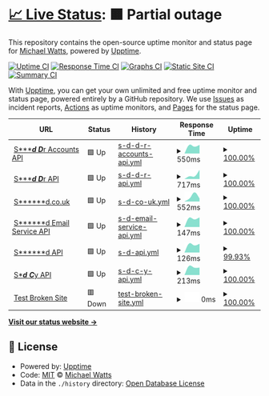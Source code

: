 # [📈 Live Status](https://altescape.github.io/upptime-test): <!--live status--> **🟧 Partial outage**

This repository contains the open-source uptime monitor and status page for [Michael Watts](michaelwatts.me), powered by [Upptime](https://github.com/upptime/upptime).

[![Uptime CI](https://github.com/altescape/upptime-test/workflows/Uptime%20CI/badge.svg)](https://github.com/altescape/upptime-test/actions?query=workflow%3A%22Uptime+CI%22)
[![Response Time CI](https://github.com/altescape/upptime-test/workflows/Response%20Time%20CI/badge.svg)](https://github.com/altescape/upptime-test/actions?query=workflow%3A%22Response+Time+CI%22)
[![Graphs CI](https://github.com/altescape/upptime-test/workflows/Graphs%20CI/badge.svg)](https://github.com/altescape/upptime-test/actions?query=workflow%3A%22Graphs+CI%22)
[![Static Site CI](https://github.com/altescape/upptime-test/workflows/Static%20Site%20CI/badge.svg)](https://github.com/altescape/upptime-test/actions?query=workflow%3A%22Static+Site+CI%22)
[![Summary CI](https://github.com/altescape/upptime-test/workflows/Summary%20CI/badge.svg)](https://github.com/altescape/upptime-test/actions?query=workflow%3A%22Summary+CI%22)

With [Upptime](https://upptime.js.org), you can get your own unlimited and free uptime monitor and status page, powered entirely by a GitHub repository. We use [Issues](https://github.com/altescape/upptime-test/issues) as incident reports, [Actions](https://github.com/altescape/upptime-test/actions) as uptime monitors, and [Pages](https://altescape.github.io/upptime-test) for the status page.

<!--start: status pages-->
<!-- This summary is generated by Upptime (https://github.com/upptime/upptime) -->
<!-- Do not edit this manually, your changes will be overwritten -->
<!-- prettier-ignore -->
| URL | Status | History | Response Time | Uptime |
| --- | ------ | ------- | ------------- | ------ |
| <img alt="" src="https://favicons.githubusercontent.com/api.swiftaid.co.uk" height="13"> [S******d D***r Accounts API](https://api.swiftaid.co.uk/donor-accounts/v1/healthcheck) | 🟩 Up | [s-d-d-r-accounts-api.yml](https://github.com/altescape/upptime-test/commits/HEAD/history/s-d-d-r-accounts-api.yml) | <details><summary><img alt="Response time graph" src="./graphs/s-d-d-r-accounts-api/response-time-week.png" height="20"> 550ms</summary><br><a href="https://altescape.github.io/upptime-test/history/s-d-d-r-accounts-api"><img alt="Response time 550" src="https://img.shields.io/endpoint?url=https%3A%2F%2Fraw.githubusercontent.com%2Faltescape%2Fupptime-test%2FHEAD%2Fapi%2Fs-d-d-r-accounts-api%2Fresponse-time.json"></a><br><a href="https://altescape.github.io/upptime-test/history/s-d-d-r-accounts-api"><img alt="24-hour response time 536" src="https://img.shields.io/endpoint?url=https%3A%2F%2Fraw.githubusercontent.com%2Faltescape%2Fupptime-test%2FHEAD%2Fapi%2Fs-d-d-r-accounts-api%2Fresponse-time-day.json"></a><br><a href="https://altescape.github.io/upptime-test/history/s-d-d-r-accounts-api"><img alt="7-day response time 550" src="https://img.shields.io/endpoint?url=https%3A%2F%2Fraw.githubusercontent.com%2Faltescape%2Fupptime-test%2FHEAD%2Fapi%2Fs-d-d-r-accounts-api%2Fresponse-time-week.json"></a><br><a href="https://altescape.github.io/upptime-test/history/s-d-d-r-accounts-api"><img alt="30-day response time 550" src="https://img.shields.io/endpoint?url=https%3A%2F%2Fraw.githubusercontent.com%2Faltescape%2Fupptime-test%2FHEAD%2Fapi%2Fs-d-d-r-accounts-api%2Fresponse-time-month.json"></a><br><a href="https://altescape.github.io/upptime-test/history/s-d-d-r-accounts-api"><img alt="1-year response time 550" src="https://img.shields.io/endpoint?url=https%3A%2F%2Fraw.githubusercontent.com%2Faltescape%2Fupptime-test%2FHEAD%2Fapi%2Fs-d-d-r-accounts-api%2Fresponse-time-year.json"></a></details> | <details><summary><a href="https://altescape.github.io/upptime-test/history/s-d-d-r-accounts-api">100.00%</a></summary><a href="https://altescape.github.io/upptime-test/history/s-d-d-r-accounts-api"><img alt="All-time uptime 100.00%" src="https://img.shields.io/endpoint?url=https%3A%2F%2Fraw.githubusercontent.com%2Faltescape%2Fupptime-test%2FHEAD%2Fapi%2Fs-d-d-r-accounts-api%2Fuptime.json"></a><br><a href="https://altescape.github.io/upptime-test/history/s-d-d-r-accounts-api"><img alt="24-hour uptime 100.00%" src="https://img.shields.io/endpoint?url=https%3A%2F%2Fraw.githubusercontent.com%2Faltescape%2Fupptime-test%2FHEAD%2Fapi%2Fs-d-d-r-accounts-api%2Fuptime-day.json"></a><br><a href="https://altescape.github.io/upptime-test/history/s-d-d-r-accounts-api"><img alt="7-day uptime 100.00%" src="https://img.shields.io/endpoint?url=https%3A%2F%2Fraw.githubusercontent.com%2Faltescape%2Fupptime-test%2FHEAD%2Fapi%2Fs-d-d-r-accounts-api%2Fuptime-week.json"></a><br><a href="https://altescape.github.io/upptime-test/history/s-d-d-r-accounts-api"><img alt="30-day uptime 100.00%" src="https://img.shields.io/endpoint?url=https%3A%2F%2Fraw.githubusercontent.com%2Faltescape%2Fupptime-test%2FHEAD%2Fapi%2Fs-d-d-r-accounts-api%2Fuptime-month.json"></a><br><a href="https://altescape.github.io/upptime-test/history/s-d-d-r-accounts-api"><img alt="1-year uptime 100.00%" src="https://img.shields.io/endpoint?url=https%3A%2F%2Fraw.githubusercontent.com%2Faltescape%2Fupptime-test%2FHEAD%2Fapi%2Fs-d-d-r-accounts-api%2Fuptime-year.json"></a></details>
| <img alt="" src="https://favicons.githubusercontent.com/api.swiftaid.co.uk" height="13"> [S******d D***r API](https://api.swiftaid.co.uk/donor/v1/healthcheck) | 🟩 Up | [s-d-d-r-api.yml](https://github.com/altescape/upptime-test/commits/HEAD/history/s-d-d-r-api.yml) | <details><summary><img alt="Response time graph" src="./graphs/s-d-d-r-api/response-time-week.png" height="20"> 717ms</summary><br><a href="https://altescape.github.io/upptime-test/history/s-d-d-r-api"><img alt="Response time 717" src="https://img.shields.io/endpoint?url=https%3A%2F%2Fraw.githubusercontent.com%2Faltescape%2Fupptime-test%2FHEAD%2Fapi%2Fs-d-d-r-api%2Fresponse-time.json"></a><br><a href="https://altescape.github.io/upptime-test/history/s-d-d-r-api"><img alt="24-hour response time 1614" src="https://img.shields.io/endpoint?url=https%3A%2F%2Fraw.githubusercontent.com%2Faltescape%2Fupptime-test%2FHEAD%2Fapi%2Fs-d-d-r-api%2Fresponse-time-day.json"></a><br><a href="https://altescape.github.io/upptime-test/history/s-d-d-r-api"><img alt="7-day response time 717" src="https://img.shields.io/endpoint?url=https%3A%2F%2Fraw.githubusercontent.com%2Faltescape%2Fupptime-test%2FHEAD%2Fapi%2Fs-d-d-r-api%2Fresponse-time-week.json"></a><br><a href="https://altescape.github.io/upptime-test/history/s-d-d-r-api"><img alt="30-day response time 717" src="https://img.shields.io/endpoint?url=https%3A%2F%2Fraw.githubusercontent.com%2Faltescape%2Fupptime-test%2FHEAD%2Fapi%2Fs-d-d-r-api%2Fresponse-time-month.json"></a><br><a href="https://altescape.github.io/upptime-test/history/s-d-d-r-api"><img alt="1-year response time 717" src="https://img.shields.io/endpoint?url=https%3A%2F%2Fraw.githubusercontent.com%2Faltescape%2Fupptime-test%2FHEAD%2Fapi%2Fs-d-d-r-api%2Fresponse-time-year.json"></a></details> | <details><summary><a href="https://altescape.github.io/upptime-test/history/s-d-d-r-api">100.00%</a></summary><a href="https://altescape.github.io/upptime-test/history/s-d-d-r-api"><img alt="All-time uptime 100.00%" src="https://img.shields.io/endpoint?url=https%3A%2F%2Fraw.githubusercontent.com%2Faltescape%2Fupptime-test%2FHEAD%2Fapi%2Fs-d-d-r-api%2Fuptime.json"></a><br><a href="https://altescape.github.io/upptime-test/history/s-d-d-r-api"><img alt="24-hour uptime 100.00%" src="https://img.shields.io/endpoint?url=https%3A%2F%2Fraw.githubusercontent.com%2Faltescape%2Fupptime-test%2FHEAD%2Fapi%2Fs-d-d-r-api%2Fuptime-day.json"></a><br><a href="https://altescape.github.io/upptime-test/history/s-d-d-r-api"><img alt="7-day uptime 100.00%" src="https://img.shields.io/endpoint?url=https%3A%2F%2Fraw.githubusercontent.com%2Faltescape%2Fupptime-test%2FHEAD%2Fapi%2Fs-d-d-r-api%2Fuptime-week.json"></a><br><a href="https://altescape.github.io/upptime-test/history/s-d-d-r-api"><img alt="30-day uptime 100.00%" src="https://img.shields.io/endpoint?url=https%3A%2F%2Fraw.githubusercontent.com%2Faltescape%2Fupptime-test%2FHEAD%2Fapi%2Fs-d-d-r-api%2Fuptime-month.json"></a><br><a href="https://altescape.github.io/upptime-test/history/s-d-d-r-api"><img alt="1-year uptime 100.00%" src="https://img.shields.io/endpoint?url=https%3A%2F%2Fraw.githubusercontent.com%2Faltescape%2Fupptime-test%2FHEAD%2Fapi%2Fs-d-d-r-api%2Fuptime-year.json"></a></details>
| <img alt="" src="https://favicons.githubusercontent.com/www.swiftaid.co.uk" height="13"> [S******d.co.uk](https://www.swiftaid.co.uk) | 🟩 Up | [s-d-co-uk.yml](https://github.com/altescape/upptime-test/commits/HEAD/history/s-d-co-uk.yml) | <details><summary><img alt="Response time graph" src="./graphs/s-d-co-uk/response-time-week.png" height="20"> 552ms</summary><br><a href="https://altescape.github.io/upptime-test/history/s-d-co-uk"><img alt="Response time 552" src="https://img.shields.io/endpoint?url=https%3A%2F%2Fraw.githubusercontent.com%2Faltescape%2Fupptime-test%2FHEAD%2Fapi%2Fs-d-co-uk%2Fresponse-time.json"></a><br><a href="https://altescape.github.io/upptime-test/history/s-d-co-uk"><img alt="24-hour response time 423" src="https://img.shields.io/endpoint?url=https%3A%2F%2Fraw.githubusercontent.com%2Faltescape%2Fupptime-test%2FHEAD%2Fapi%2Fs-d-co-uk%2Fresponse-time-day.json"></a><br><a href="https://altescape.github.io/upptime-test/history/s-d-co-uk"><img alt="7-day response time 552" src="https://img.shields.io/endpoint?url=https%3A%2F%2Fraw.githubusercontent.com%2Faltescape%2Fupptime-test%2FHEAD%2Fapi%2Fs-d-co-uk%2Fresponse-time-week.json"></a><br><a href="https://altescape.github.io/upptime-test/history/s-d-co-uk"><img alt="30-day response time 552" src="https://img.shields.io/endpoint?url=https%3A%2F%2Fraw.githubusercontent.com%2Faltescape%2Fupptime-test%2FHEAD%2Fapi%2Fs-d-co-uk%2Fresponse-time-month.json"></a><br><a href="https://altescape.github.io/upptime-test/history/s-d-co-uk"><img alt="1-year response time 552" src="https://img.shields.io/endpoint?url=https%3A%2F%2Fraw.githubusercontent.com%2Faltescape%2Fupptime-test%2FHEAD%2Fapi%2Fs-d-co-uk%2Fresponse-time-year.json"></a></details> | <details><summary><a href="https://altescape.github.io/upptime-test/history/s-d-co-uk">100.00%</a></summary><a href="https://altescape.github.io/upptime-test/history/s-d-co-uk"><img alt="All-time uptime 100.00%" src="https://img.shields.io/endpoint?url=https%3A%2F%2Fraw.githubusercontent.com%2Faltescape%2Fupptime-test%2FHEAD%2Fapi%2Fs-d-co-uk%2Fuptime.json"></a><br><a href="https://altescape.github.io/upptime-test/history/s-d-co-uk"><img alt="24-hour uptime 100.00%" src="https://img.shields.io/endpoint?url=https%3A%2F%2Fraw.githubusercontent.com%2Faltescape%2Fupptime-test%2FHEAD%2Fapi%2Fs-d-co-uk%2Fuptime-day.json"></a><br><a href="https://altescape.github.io/upptime-test/history/s-d-co-uk"><img alt="7-day uptime 100.00%" src="https://img.shields.io/endpoint?url=https%3A%2F%2Fraw.githubusercontent.com%2Faltescape%2Fupptime-test%2FHEAD%2Fapi%2Fs-d-co-uk%2Fuptime-week.json"></a><br><a href="https://altescape.github.io/upptime-test/history/s-d-co-uk"><img alt="30-day uptime 100.00%" src="https://img.shields.io/endpoint?url=https%3A%2F%2Fraw.githubusercontent.com%2Faltescape%2Fupptime-test%2FHEAD%2Fapi%2Fs-d-co-uk%2Fuptime-month.json"></a><br><a href="https://altescape.github.io/upptime-test/history/s-d-co-uk"><img alt="1-year uptime 100.00%" src="https://img.shields.io/endpoint?url=https%3A%2F%2Fraw.githubusercontent.com%2Faltescape%2Fupptime-test%2FHEAD%2Fapi%2Fs-d-co-uk%2Fuptime-year.json"></a></details>
| <img alt="" src="https://favicons.githubusercontent.com/api.swiftaid.co.uk" height="13"> [S******d Email Service API](https://api.swiftaid.co.uk/services/email/v1/healthcheck) | 🟩 Up | [s-d-email-service-api.yml](https://github.com/altescape/upptime-test/commits/HEAD/history/s-d-email-service-api.yml) | <details><summary><img alt="Response time graph" src="./graphs/s-d-email-service-api/response-time-week.png" height="20"> 147ms</summary><br><a href="https://altescape.github.io/upptime-test/history/s-d-email-service-api"><img alt="Response time 147" src="https://img.shields.io/endpoint?url=https%3A%2F%2Fraw.githubusercontent.com%2Faltescape%2Fupptime-test%2FHEAD%2Fapi%2Fs-d-email-service-api%2Fresponse-time.json"></a><br><a href="https://altescape.github.io/upptime-test/history/s-d-email-service-api"><img alt="24-hour response time 218" src="https://img.shields.io/endpoint?url=https%3A%2F%2Fraw.githubusercontent.com%2Faltescape%2Fupptime-test%2FHEAD%2Fapi%2Fs-d-email-service-api%2Fresponse-time-day.json"></a><br><a href="https://altescape.github.io/upptime-test/history/s-d-email-service-api"><img alt="7-day response time 147" src="https://img.shields.io/endpoint?url=https%3A%2F%2Fraw.githubusercontent.com%2Faltescape%2Fupptime-test%2FHEAD%2Fapi%2Fs-d-email-service-api%2Fresponse-time-week.json"></a><br><a href="https://altescape.github.io/upptime-test/history/s-d-email-service-api"><img alt="30-day response time 147" src="https://img.shields.io/endpoint?url=https%3A%2F%2Fraw.githubusercontent.com%2Faltescape%2Fupptime-test%2FHEAD%2Fapi%2Fs-d-email-service-api%2Fresponse-time-month.json"></a><br><a href="https://altescape.github.io/upptime-test/history/s-d-email-service-api"><img alt="1-year response time 147" src="https://img.shields.io/endpoint?url=https%3A%2F%2Fraw.githubusercontent.com%2Faltescape%2Fupptime-test%2FHEAD%2Fapi%2Fs-d-email-service-api%2Fresponse-time-year.json"></a></details> | <details><summary><a href="https://altescape.github.io/upptime-test/history/s-d-email-service-api">100.00%</a></summary><a href="https://altescape.github.io/upptime-test/history/s-d-email-service-api"><img alt="All-time uptime 100.00%" src="https://img.shields.io/endpoint?url=https%3A%2F%2Fraw.githubusercontent.com%2Faltescape%2Fupptime-test%2FHEAD%2Fapi%2Fs-d-email-service-api%2Fuptime.json"></a><br><a href="https://altescape.github.io/upptime-test/history/s-d-email-service-api"><img alt="24-hour uptime 100.00%" src="https://img.shields.io/endpoint?url=https%3A%2F%2Fraw.githubusercontent.com%2Faltescape%2Fupptime-test%2FHEAD%2Fapi%2Fs-d-email-service-api%2Fuptime-day.json"></a><br><a href="https://altescape.github.io/upptime-test/history/s-d-email-service-api"><img alt="7-day uptime 100.00%" src="https://img.shields.io/endpoint?url=https%3A%2F%2Fraw.githubusercontent.com%2Faltescape%2Fupptime-test%2FHEAD%2Fapi%2Fs-d-email-service-api%2Fuptime-week.json"></a><br><a href="https://altescape.github.io/upptime-test/history/s-d-email-service-api"><img alt="30-day uptime 100.00%" src="https://img.shields.io/endpoint?url=https%3A%2F%2Fraw.githubusercontent.com%2Faltescape%2Fupptime-test%2FHEAD%2Fapi%2Fs-d-email-service-api%2Fuptime-month.json"></a><br><a href="https://altescape.github.io/upptime-test/history/s-d-email-service-api"><img alt="1-year uptime 100.00%" src="https://img.shields.io/endpoint?url=https%3A%2F%2Fraw.githubusercontent.com%2Faltescape%2Fupptime-test%2FHEAD%2Fapi%2Fs-d-email-service-api%2Fuptime-year.json"></a></details>
| <img alt="" src="https://favicons.githubusercontent.com/api.swiftaid.co.uk" height="13"> [S******d API](https://api.swiftaid.co.uk/integrations/v1/healthcheck) | 🟩 Up | [s-d-api.yml](https://github.com/altescape/upptime-test/commits/HEAD/history/s-d-api.yml) | <details><summary><img alt="Response time graph" src="./graphs/s-d-api/response-time-week.png" height="20"> 126ms</summary><br><a href="https://altescape.github.io/upptime-test/history/s-d-api"><img alt="Response time 126" src="https://img.shields.io/endpoint?url=https%3A%2F%2Fraw.githubusercontent.com%2Faltescape%2Fupptime-test%2FHEAD%2Fapi%2Fs-d-api%2Fresponse-time.json"></a><br><a href="https://altescape.github.io/upptime-test/history/s-d-api"><img alt="24-hour response time 109" src="https://img.shields.io/endpoint?url=https%3A%2F%2Fraw.githubusercontent.com%2Faltescape%2Fupptime-test%2FHEAD%2Fapi%2Fs-d-api%2Fresponse-time-day.json"></a><br><a href="https://altescape.github.io/upptime-test/history/s-d-api"><img alt="7-day response time 126" src="https://img.shields.io/endpoint?url=https%3A%2F%2Fraw.githubusercontent.com%2Faltescape%2Fupptime-test%2FHEAD%2Fapi%2Fs-d-api%2Fresponse-time-week.json"></a><br><a href="https://altescape.github.io/upptime-test/history/s-d-api"><img alt="30-day response time 126" src="https://img.shields.io/endpoint?url=https%3A%2F%2Fraw.githubusercontent.com%2Faltescape%2Fupptime-test%2FHEAD%2Fapi%2Fs-d-api%2Fresponse-time-month.json"></a><br><a href="https://altescape.github.io/upptime-test/history/s-d-api"><img alt="1-year response time 126" src="https://img.shields.io/endpoint?url=https%3A%2F%2Fraw.githubusercontent.com%2Faltescape%2Fupptime-test%2FHEAD%2Fapi%2Fs-d-api%2Fresponse-time-year.json"></a></details> | <details><summary><a href="https://altescape.github.io/upptime-test/history/s-d-api">99.93%</a></summary><a href="https://altescape.github.io/upptime-test/history/s-d-api"><img alt="All-time uptime 99.93%" src="https://img.shields.io/endpoint?url=https%3A%2F%2Fraw.githubusercontent.com%2Faltescape%2Fupptime-test%2FHEAD%2Fapi%2Fs-d-api%2Fuptime.json"></a><br><a href="https://altescape.github.io/upptime-test/history/s-d-api"><img alt="24-hour uptime 100.00%" src="https://img.shields.io/endpoint?url=https%3A%2F%2Fraw.githubusercontent.com%2Faltescape%2Fupptime-test%2FHEAD%2Fapi%2Fs-d-api%2Fuptime-day.json"></a><br><a href="https://altescape.github.io/upptime-test/history/s-d-api"><img alt="7-day uptime 99.93%" src="https://img.shields.io/endpoint?url=https%3A%2F%2Fraw.githubusercontent.com%2Faltescape%2Fupptime-test%2FHEAD%2Fapi%2Fs-d-api%2Fuptime-week.json"></a><br><a href="https://altescape.github.io/upptime-test/history/s-d-api"><img alt="30-day uptime 99.93%" src="https://img.shields.io/endpoint?url=https%3A%2F%2Fraw.githubusercontent.com%2Faltescape%2Fupptime-test%2FHEAD%2Fapi%2Fs-d-api%2Fuptime-month.json"></a><br><a href="https://altescape.github.io/upptime-test/history/s-d-api"><img alt="1-year uptime 99.93%" src="https://img.shields.io/endpoint?url=https%3A%2F%2Fraw.githubusercontent.com%2Faltescape%2Fupptime-test%2FHEAD%2Fapi%2Fs-d-api%2Fuptime-year.json"></a></details>
| <img alt="" src="https://favicons.githubusercontent.com/api.swiftaid.co.uk" height="13"> [S******d C*****y API](https://api.swiftaid.co.uk/charity/v1/healthcheck) | 🟩 Up | [s-d-c-y-api.yml](https://github.com/altescape/upptime-test/commits/HEAD/history/s-d-c-y-api.yml) | <details><summary><img alt="Response time graph" src="./graphs/s-d-c-y-api/response-time-week.png" height="20"> 213ms</summary><br><a href="https://altescape.github.io/upptime-test/history/s-d-c-y-api"><img alt="Response time 213" src="https://img.shields.io/endpoint?url=https%3A%2F%2Fraw.githubusercontent.com%2Faltescape%2Fupptime-test%2FHEAD%2Fapi%2Fs-d-c-y-api%2Fresponse-time.json"></a><br><a href="https://altescape.github.io/upptime-test/history/s-d-c-y-api"><img alt="24-hour response time 256" src="https://img.shields.io/endpoint?url=https%3A%2F%2Fraw.githubusercontent.com%2Faltescape%2Fupptime-test%2FHEAD%2Fapi%2Fs-d-c-y-api%2Fresponse-time-day.json"></a><br><a href="https://altescape.github.io/upptime-test/history/s-d-c-y-api"><img alt="7-day response time 213" src="https://img.shields.io/endpoint?url=https%3A%2F%2Fraw.githubusercontent.com%2Faltescape%2Fupptime-test%2FHEAD%2Fapi%2Fs-d-c-y-api%2Fresponse-time-week.json"></a><br><a href="https://altescape.github.io/upptime-test/history/s-d-c-y-api"><img alt="30-day response time 213" src="https://img.shields.io/endpoint?url=https%3A%2F%2Fraw.githubusercontent.com%2Faltescape%2Fupptime-test%2FHEAD%2Fapi%2Fs-d-c-y-api%2Fresponse-time-month.json"></a><br><a href="https://altescape.github.io/upptime-test/history/s-d-c-y-api"><img alt="1-year response time 213" src="https://img.shields.io/endpoint?url=https%3A%2F%2Fraw.githubusercontent.com%2Faltescape%2Fupptime-test%2FHEAD%2Fapi%2Fs-d-c-y-api%2Fresponse-time-year.json"></a></details> | <details><summary><a href="https://altescape.github.io/upptime-test/history/s-d-c-y-api">100.00%</a></summary><a href="https://altescape.github.io/upptime-test/history/s-d-c-y-api"><img alt="All-time uptime 100.00%" src="https://img.shields.io/endpoint?url=https%3A%2F%2Fraw.githubusercontent.com%2Faltescape%2Fupptime-test%2FHEAD%2Fapi%2Fs-d-c-y-api%2Fuptime.json"></a><br><a href="https://altescape.github.io/upptime-test/history/s-d-c-y-api"><img alt="24-hour uptime 100.00%" src="https://img.shields.io/endpoint?url=https%3A%2F%2Fraw.githubusercontent.com%2Faltescape%2Fupptime-test%2FHEAD%2Fapi%2Fs-d-c-y-api%2Fuptime-day.json"></a><br><a href="https://altescape.github.io/upptime-test/history/s-d-c-y-api"><img alt="7-day uptime 100.00%" src="https://img.shields.io/endpoint?url=https%3A%2F%2Fraw.githubusercontent.com%2Faltescape%2Fupptime-test%2FHEAD%2Fapi%2Fs-d-c-y-api%2Fuptime-week.json"></a><br><a href="https://altescape.github.io/upptime-test/history/s-d-c-y-api"><img alt="30-day uptime 100.00%" src="https://img.shields.io/endpoint?url=https%3A%2F%2Fraw.githubusercontent.com%2Faltescape%2Fupptime-test%2FHEAD%2Fapi%2Fs-d-c-y-api%2Fuptime-month.json"></a><br><a href="https://altescape.github.io/upptime-test/history/s-d-c-y-api"><img alt="1-year uptime 100.00%" src="https://img.shields.io/endpoint?url=https%3A%2F%2Fraw.githubusercontent.com%2Faltescape%2Fupptime-test%2FHEAD%2Fapi%2Fs-d-c-y-api%2Fuptime-year.json"></a></details>
| <img alt="" src="https://favicons.githubusercontent.com/thissitedoesnotexist.koj.co" height="13"> [Test Broken Site](https://thissitedoesnotexist.koj.co) | 🟥 Down | [test-broken-site.yml](https://github.com/altescape/upptime-test/commits/HEAD/history/test-broken-site.yml) | <details><summary><img alt="Response time graph" src="./graphs/test-broken-site/response-time-week.png" height="20"> 0ms</summary><br><a href="https://altescape.github.io/upptime-test/history/test-broken-site"><img alt="Response time 0" src="https://img.shields.io/endpoint?url=https%3A%2F%2Fraw.githubusercontent.com%2Faltescape%2Fupptime-test%2FHEAD%2Fapi%2Ftest-broken-site%2Fresponse-time.json"></a><br><a href="https://altescape.github.io/upptime-test/history/test-broken-site"><img alt="24-hour response time 0" src="https://img.shields.io/endpoint?url=https%3A%2F%2Fraw.githubusercontent.com%2Faltescape%2Fupptime-test%2FHEAD%2Fapi%2Ftest-broken-site%2Fresponse-time-day.json"></a><br><a href="https://altescape.github.io/upptime-test/history/test-broken-site"><img alt="7-day response time 0" src="https://img.shields.io/endpoint?url=https%3A%2F%2Fraw.githubusercontent.com%2Faltescape%2Fupptime-test%2FHEAD%2Fapi%2Ftest-broken-site%2Fresponse-time-week.json"></a><br><a href="https://altescape.github.io/upptime-test/history/test-broken-site"><img alt="30-day response time 0" src="https://img.shields.io/endpoint?url=https%3A%2F%2Fraw.githubusercontent.com%2Faltescape%2Fupptime-test%2FHEAD%2Fapi%2Ftest-broken-site%2Fresponse-time-month.json"></a><br><a href="https://altescape.github.io/upptime-test/history/test-broken-site"><img alt="1-year response time 0" src="https://img.shields.io/endpoint?url=https%3A%2F%2Fraw.githubusercontent.com%2Faltescape%2Fupptime-test%2FHEAD%2Fapi%2Ftest-broken-site%2Fresponse-time-year.json"></a></details> | <details><summary><a href="https://altescape.github.io/upptime-test/history/test-broken-site">100.00%</a></summary><a href="https://altescape.github.io/upptime-test/history/test-broken-site"><img alt="All-time uptime 100.00%" src="https://img.shields.io/endpoint?url=https%3A%2F%2Fraw.githubusercontent.com%2Faltescape%2Fupptime-test%2FHEAD%2Fapi%2Ftest-broken-site%2Fuptime.json"></a><br><a href="https://altescape.github.io/upptime-test/history/test-broken-site"><img alt="24-hour uptime 100.00%" src="https://img.shields.io/endpoint?url=https%3A%2F%2Fraw.githubusercontent.com%2Faltescape%2Fupptime-test%2FHEAD%2Fapi%2Ftest-broken-site%2Fuptime-day.json"></a><br><a href="https://altescape.github.io/upptime-test/history/test-broken-site"><img alt="7-day uptime 100.00%" src="https://img.shields.io/endpoint?url=https%3A%2F%2Fraw.githubusercontent.com%2Faltescape%2Fupptime-test%2FHEAD%2Fapi%2Ftest-broken-site%2Fuptime-week.json"></a><br><a href="https://altescape.github.io/upptime-test/history/test-broken-site"><img alt="30-day uptime 100.00%" src="https://img.shields.io/endpoint?url=https%3A%2F%2Fraw.githubusercontent.com%2Faltescape%2Fupptime-test%2FHEAD%2Fapi%2Ftest-broken-site%2Fuptime-month.json"></a><br><a href="https://altescape.github.io/upptime-test/history/test-broken-site"><img alt="1-year uptime 100.00%" src="https://img.shields.io/endpoint?url=https%3A%2F%2Fraw.githubusercontent.com%2Faltescape%2Fupptime-test%2FHEAD%2Fapi%2Ftest-broken-site%2Fuptime-year.json"></a></details>

<!--end: status pages-->

[**Visit our status website →**](https://altescape.github.io/upptime-test)

## 📄 License

- Powered by: [Upptime](https://github.com/upptime/upptime)
- Code: [MIT](./LICENSE) © [Michael Watts](michaelwatts.me)
- Data in the `./history` directory: [Open Database License](https://opendatacommons.org/licenses/odbl/1-0/)
